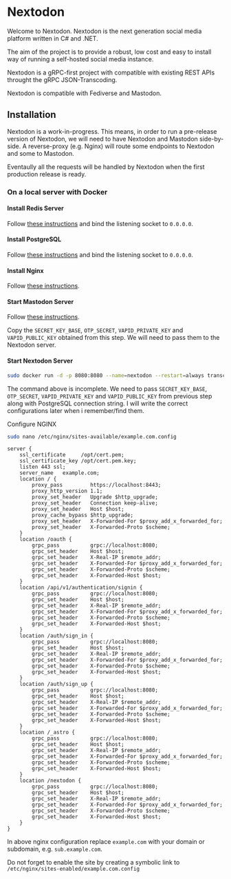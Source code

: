 # Nextodon

Welcome to Nextodon. Nextodon is the next generation social media platform written in C# and .NET.

The aim of the project is to provide a robust, low cost and easy to install way of running a self-hosted social media instance.

Nextodon is a gRPC-first project with compatible with existing REST APIs throught the gRPC JSON-Transcoding.

Nextodon is compatible with Fediverse and Mastodon.

## Installation

Nextodon is a work-in-progress. This means, in order to run a pre-release version of Nextodon, we will need to have Nextodon and Mastodon side-by-side. A reverse-proxy (e.g. Nginx) will route some endpoints to Nextodon and some to Mastodon.

Eventaully all the requests will be handled by Nextodon when the first production release is ready.

### On a local server with Docker

#### Install Redis Server
Follow [these instructions](https://redis.io/docs/getting-started/installation/install-redis-on-linux/) and bind the listening socket to `0.0.0.0`.

#### Install PostgreSQL
Follow [these instructions](https://www.postgresql.org/download/linux/) and bind the listening socket to `0.0.0.0`.

#### Install Nginx
Follow [these instructions](https://ubuntu.com/tutorials/install-and-configure-nginx).

#### Start Mastodon Server

Follow [these instructions](https://hub.docker.com/r/linuxserver/mastodon).

Copy the `SECRET_KEY_BASE`, `OTP_SECRET`, `VAPID_PRIVATE_KEY` and `VAPID_PUBLIC_KEY` obtained from this step. We will need to pass them to the Nextodon server.


#### Start Nextodon Server
```bash
sudo docker run -d -p 8080:8080 --name=nextodon --restart=always transcf/nextodon:main
```

The command above is incomplete. We need to pass `SECRET_KEY_BASE`, `OTP_SECRET`, `VAPID_PRIVATE_KEY` and `VAPID_PUBLIC_KEY` from previous step along with PostgreSQL connection string. I will write the correct configurations later when i remember/find them.

Configure NGINX

```bash
sudo nano /etc/nginx/sites-available/example.com.config
```

```config
server {
    ssl_certificate     /opt/cert.pem;
    ssl_certificate_key /opt/cert.pem.key;
    listen 443 ssl;
    server_name   example.com;
    location / {
        proxy_pass         https://localhost:8443;
        proxy_http_version 1.1;
        proxy_set_header   Upgrade $http_upgrade;
        proxy_set_header   Connection keep-alive;
        proxy_set_header   Host $host;
        proxy_cache_bypass $http_upgrade;
        proxy_set_header   X-Forwarded-For $proxy_add_x_forwarded_for;
        proxy_set_header   X-Forwarded-Proto $scheme;
    }
    location /oauth {
        grpc_pass          grpc://localhost:8080;
        grpc_set_header    Host $host;
        grpc_set_header    X-Real-IP $remote_addr;
        grpc_set_header    X-Forwarded-For $proxy_add_x_forwarded_for;
        grpc_set_header    X-Forwarded-Proto $scheme;
        grpc_set_header    X-Forwarded-Host $host;
    }
    location /api/v1/authentication/signin {
        grpc_pass          grpc://localhost:8080;
        grpc_set_header    Host $host;
        grpc_set_header    X-Real-IP $remote_addr;
        grpc_set_header    X-Forwarded-For $proxy_add_x_forwarded_for;
        grpc_set_header    X-Forwarded-Proto $scheme;
        grpc_set_header    X-Forwarded-Host $host;
    }
    location /auth/sign_in {
        grpc_pass          grpc://localhost:8080;
        grpc_set_header    Host $host;
        grpc_set_header    X-Real-IP $remote_addr;
        grpc_set_header    X-Forwarded-For $proxy_add_x_forwarded_for;
        grpc_set_header    X-Forwarded-Proto $scheme;
        grpc_set_header    X-Forwarded-Host $host;
    }
    location /auth/sign_up {
        grpc_pass          grpc://localhost:8080;
        grpc_set_header    Host $host;
        grpc_set_header    X-Real-IP $remote_addr;
        grpc_set_header    X-Forwarded-For $proxy_add_x_forwarded_for;
        grpc_set_header    X-Forwarded-Proto $scheme;
        grpc_set_header    X-Forwarded-Host $host;
    }
    location /_astro {
        grpc_pass          grpc://localhost:8080;
        grpc_set_header    Host $host;
        grpc_set_header    X-Real-IP $remote_addr;
        grpc_set_header    X-Forwarded-For $proxy_add_x_forwarded_for;
        grpc_set_header    X-Forwarded-Proto $scheme;
        grpc_set_header    X-Forwarded-Host $host;
    }
    location /nextodon {
        grpc_pass          grpc://localhost:8080;
        grpc_set_header    Host $host;
        grpc_set_header    X-Real-IP $remote_addr;
        grpc_set_header    X-Forwarded-For $proxy_add_x_forwarded_for;
        grpc_set_header    X-Forwarded-Proto $scheme;
        grpc_set_header    X-Forwarded-Host $host;
    }
}
```

In above nginx configuration replace `example.com` with your domain or subdomain, e.g. `sub.example.com`.

Do not forget to enable the site by creating a symbolic link to `/etc/nginx/sites-enabled/example.com.config`

